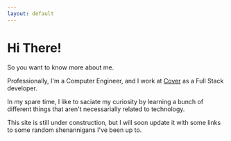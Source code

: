 ```yaml
---
layout: default
---
```


# Hi There!

So you want to know more about me.

Professionally, I'm a Computer Engineer, and I work at
[Cover](https://cover.com/) as a Full Stack developer.

In my spare time, I like to saciate my curiosity by learning a bunch of different
things that aren't necessarially related to technology.

This site is still under construction, but I will soon update it with some links
to some random shenannigans I've been up to.

